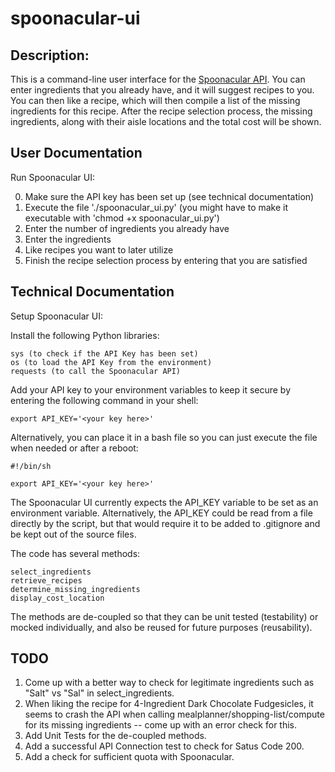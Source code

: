 # spoonacular-ui

## Description:

This is a command-line user interface for the [Spoonacular API](https://spoonacular.com/food-api/). You can enter ingredients that you already have, and it will suggest recipes to you. You can then like a recipe, which will then compile a list of the missing ingredients for this recipe. After the recipe selection process, the missing ingredients, along with their aisle locations and the total cost will be shown.

## User Documentation

Run Spoonacular UI:

0. Make sure the API key has been set up (see technical documentation) 
1. Execute the file './spoonacular_ui.py' (you might have to make it executable with 'chmod +x spoonacular_ui.py')
2. Enter the number of ingredients you already have
3. Enter the ingredients 
4. Like recipes you want to later utilize 
5. Finish the recipe selection process by entering that you are satisfied

## Technical Documentation

Setup Spoonacular UI:

Install the following Python libraries:

```
sys (to check if the API Key has been set)
os (to load the API Key from the environment)
requests (to call the Spoonacular API)
```

Add your API key to your environment variables to keep it secure by entering the following command in your shell:
```
export API_KEY='<your key here>'
```
Alternatively, you can place it in a bash file so you can just execute the file when needed or after a reboot:
```
#!/bin/sh

export API_KEY='<your key here>'
```
The Spoonacular UI currently expects the API_KEY variable to be set as an environment variable. Alternatively, the API_KEY could be read from a file directly by the script, but that would require it to be added to .gitignore and be kept out of the source files.

The code has several methods:
```
select_ingredients
retrieve_recipes
determine_missing_ingredients
display_cost_location
```
The methods are de-coupled so that they can be unit tested (testability) or mocked individually, and also be reused for future purposes (reusability).

## TODO

1. Come up with a better way to check for legitimate ingredients such as "Salt" vs "Sal" in select_ingredients.
2. When liking the recipe for 4-Ingredient Dark Chocolate Fudgesicles, it seems to crash the API when calling mealplanner/shopping-list/compute for its missing ingredients -- come up with an error check for this.
3. Add Unit Tests for the de-coupled methods.
4. Add a successful API Connection test to check for Satus Code 200.
5. Add a check for sufficient quota with Spoonacular.
